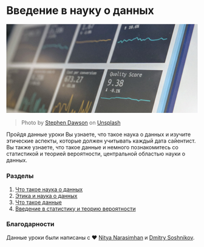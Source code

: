 # Введение в науку о данных

![data in action](../images/data.jpg)
> Photo by <a href="https://unsplash.com/@dawson2406?utm_source=unsplash&utm_medium=referral&utm_content=creditCopyText">Stephen Dawson</a> on <a href="https://unsplash.com/s/photos/data?utm_source=unsplash&utm_medium=referral&utm_content=creditCopyText">Unsplash</a>
  
Пройдя данные уроки Вы узнаете, что такое наука о данных и изучите этические аспекты, которые должен учитывать каждый дата сайентист. Вы также узнаете, что такое данные и немного познакомитесь со статистикой и теорией вероятности, центральной областью науки о данных.

### Разделы

1. [Что такое наука о данных](01-defining-data-science/README.md)
2. [Этика и наука о данных](02-ethics/README.md)
3. [Что такое данные](03-defining-data/README.md)
4. [Введение в статистику и теорию вероятности](04-stats-and-probability/README.md)

### Благодарности

Данные уроки были написаны с ❤️  [Nitya Narasimhan](https://twitter.com/nitya) и [Dmitry Soshnikov](https://twitter.com/shwars).
